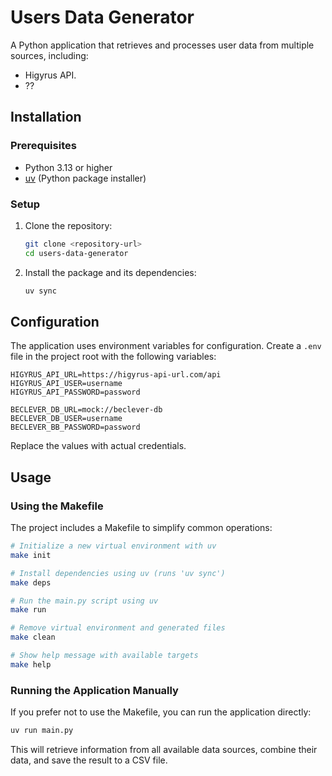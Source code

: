 # Users Data Generator

A Python application that retrieves and processes user data from multiple sources, including:

- Higyrus API.
- ??

## Installation

### Prerequisites

- Python 3.13 or higher
- [uv](https://github.com/astral-sh/uv) (Python package installer)

### Setup

1. Clone the repository:
   ```bash
   git clone <repository-url>
   cd users-data-generator
   ```

2. Install the package and its dependencies:
   ```bash
   uv sync
   ```

## Configuration

The application uses environment variables for configuration. Create a `.env` file in the project root with the
following variables:

```
HIGYRUS_API_URL=https://higyrus-api-url.com/api
HIGYRUS_API_USER=username
HIGYRUS_API_PASSWORD=password

BECLEVER_DB_URL=mock://beclever-db
BECLEVER_DB_USER=username
BECLEVER_BB_PASSWORD=password
```

Replace the values with actual credentials.

## Usage

### Using the Makefile

The project includes a Makefile to simplify common operations:

```bash
# Initialize a new virtual environment with uv
make init

# Install dependencies using uv (runs 'uv sync')
make deps

# Run the main.py script using uv
make run

# Remove virtual environment and generated files
make clean

# Show help message with available targets
make help
```

### Running the Application Manually

If you prefer not to use the Makefile, you can run the application directly:

```bash
uv run main.py
```

This will retrieve information from all available data sources, combine their data, and save the result to a CSV file.

